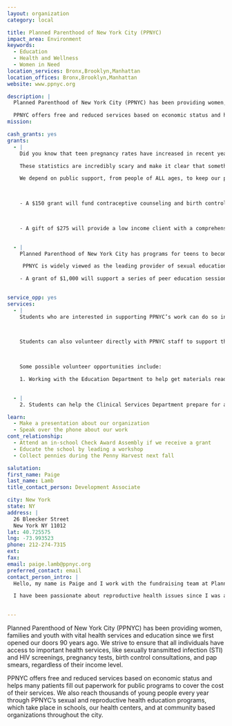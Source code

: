 ```yaml
---
layout: organization
category: local

title: Planned Parenthood of New York City (PPNYC)
impact_area: Environment
keywords: 
  - Education
  - Health and Wellness
  - Women in Need
location_services: Bronx,Brooklyn,Manhattan
location_offices: Bronx,Brooklyn,Manhattan
website: www.ppnyc.org

description: |
  Planned Parenthood of New York City (PPNYC) has been providing women, families and youth with vital health services and education since we first opened our doors 90 years ago. We strive to ensure that all individuals have access to important health services, like sexually transmitted infection (STI) and HIV screenings, pregnancy tests, birth control consultations, and pap smears, regardless of their income level. 

  PPNYC offers free and reduced services based on economic status and helps many patients fill out paperwork for public programs to cover the cost of their services. We also reach thousands of young people every year through PPNYC’s sexual and reproductive health education programs, which take place in schools, our health centers, and at community based organizations throughout the city. 
mission: 

cash_grants: yes
grants: 
  - |
    Did you know that teen pregnancy rates have increased in recent years?  Not only that, but more teens are being diagnosed with STIs like Chlamydia, gonorrhea and syphilis.  Young adults also represent over half of all new HIV cases. 

    These statistics are incredibly scary and make it clear that something needs to be done! PPNYC provides essential health services, including STI screening and treatment, and also has many sex education programs for young people. 

    We depend on public support, from people of ALL ages, to keep our programs going. PPNYC wants to ensure that all people have the ability to make informed decisions related to relationships, pregnancy and sexual health. That is where you come in... With your help we can provide critical services to people in NYC.

    

    - A $150 grant will fund contraceptive counseling and birth control supplies for one teen for an entire year.

    

    - A gift of $275 will provide a low income client with a comprehensive gynecological exam and contraceptive counseling.

    
  - |
    Planned Parenthood of New York City has programs for teens to become empowered and in control of their lives!  We offer trainings for both young people and educators in order to provide teens with the information and skills they need to make healthy decisions about sex and reproduction.

     PPNYC is widely viewed as the leading provider of sexual education within New York City. Our Teen Advocate Program benefits thousands of teens by promoting responsible and educated decision-making.  We train young people to serve as educators for their friends because we feel that teens are each other’s best teachers.  The Advocates share key information with other young people about sexual health and behaviors through interactive performances. Last year alone, our Advocates reached approximately 2,200 young people in more than 20 locations! 

    - A grant of $1,000 will support a series of peer education sessions for at-risk youth.

    
service_opp: yes
services: 
  - |
    Students who are interested in supporting PPNYC’s work can do so in a variety of ways. You could set up an information table in your cafeteria and distribute information from our website and materials provided by PPNYC, to talk with other students about sexual health. You could also talk to your teacher or after school program staff about arranging for the Teen Advocates to visit your after school program, where they will discuss a variety of sexual health topics -- including abstinence, peer pressure, relationships, and prevention of pregnancy and STIs.

    

    Students can also volunteer directly with PPNYC staff to support the people that we serve. A volunteer experience will allow students to see firsthand the work that we do in the community, interact with staff members, and learn about sexual and reproductive health.

    

    Some possible volunteer opportunities include:

    1. Working with the Education Department to help get materials ready for a community sexual health workshop. You will learn about our presentations and see what information our educators present about, providing you with the opportunity to learn more about reproductive health. You will also get to talk with PPNYC staff about the work that they do and why they are involved. Through this experience, student volunteers will learn about how PPNYC is reaching students and adults across New York City with accurate information about health and relationships.

    
  - |
    2. Students can help the Clinical Services Department prepare for a staff training. These trainings are for many different staff members, including: nursing and administrative staff and medical students. By volunteering with the clinical services team, you will learn about the roles of nurses and staff members and also about the many PPNYC programs and projects taking place in the community and at our 3 health centers. 

learn: 
  - Make a presentation about our organization
  - Speak over the phone about our work
cont_relationship: 
  - Attend an in-school Check Award Assembly if we receive a grant
  - Educate the school by leading a workshop
  - Collect pennies during the Penny Harvest next fall

salutation: 
first_name: Paige
last_name: Lamb
title_contact_person: Development Associate

city: New York
state: NY
address: |
  26 Bleecker Street  
  New York NY 11012
lat: 40.725575
lng: -73.993523
phone: 212-274-7315
ext: 
fax: 
email: paige.lamb@ppnyc.org
preferred_contact: email
contact_person_intro: |
  Hello, my name is Paige and I work with the fundraising team at Planned Parenthood of New York City. I have been working for Planned Parenthood for three years and have seen firsthand what amazing services the organization provides to all people, young and old, of all backgrounds and income levels. At my previous job with a Planned Parenthood in Washington State, I worked as a community educator and spoke with countless young people about reproductive health – I am continually inspired by students’ desire to learn and reach out to others. 

  I have been passionate about reproductive health issues since I was a high school student. I come from an area with high rates of teen pregnancy and STIs and feel that every person, including teens, should have the information and resources needed to make educated decisions about their sexual health.  I am lucky to work for an organization that feels the same and provides reproductive health services and education to thousands of New Yorkers. I am proud to work for PPNYC and am excited to work with Common Cents and students in New York City.

  
---
```

Planned Parenthood of New York City (PPNYC) has been providing women, families and youth with vital health services and education since we first opened our doors 90 years ago. We strive to ensure that all individuals have access to important health services, like sexually transmitted infection (STI) and HIV screenings, pregnancy tests, birth control consultations, and pap smears, regardless of their income level. 

PPNYC offers free and reduced services based on economic status and helps many patients fill out paperwork for public programs to cover the cost of their services. We also reach thousands of young people every year through PPNYC’s sexual and reproductive health education programs, which take place in schools, our health centers, and at community based organizations throughout the city. 